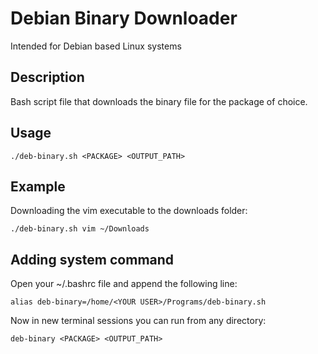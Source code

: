 # Debian Binary Downloader
Intended for Debian based Linux systems

## Description
Bash script file that downloads the binary file for the package of choice.

## Usage
```
./deb-binary.sh <PACKAGE> <OUTPUT_PATH>
```
## Example
Downloading the vim executable to the downloads folder:
```
./deb-binary.sh vim ~/Downloads
```

## Adding system command
Open your ~/.bashrc file and append the following line:
```
alias deb-binary=/home/<YOUR USER>/Programs/deb-binary.sh
```

Now in new terminal sessions you can run from any directory:
```
deb-binary <PACKAGE> <OUTPUT_PATH>
```
